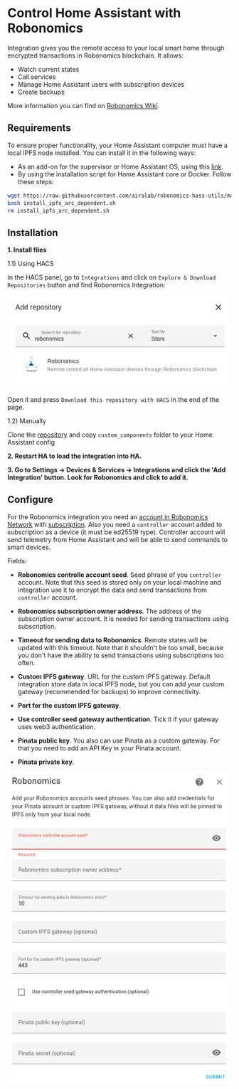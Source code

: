 # Control Home Assistant with Robonomics

Integration gives you the remote access to your local smart home through encrypted transactions in Robonomics blockchain. It allows:

* Watch current states
* Call services
* Manage Home Assistant users with subscription devices
* Create backups

More information you can find on [Robonomics Wiki](https://wiki.robonomics.network/docs/en/home-assistant-begin/).

## Requirements

To ensure proper functionality, your Home Assistant computer must have a local IPFS node installed. You can install it in the following ways:

* As an add-on for the supervisor or Home Assistant OS, using this [link](https://github.com/airalab/ipfs-addon).
* By using the installation script for Home Assistant core or Docker. Follow these steps:

```bash
wget https://raw.githubusercontent.com/airalab/robonomics-hass-utils/main/raspberry_pi/install_ipfs_arc_dependent.sh
bash install_ipfs_arc_dependent.sh
rm install_ipfs_arc_dependent.sh
```

## Installation

**1. Install files**

1.1) Using HACS

In the HACS panel, go to `Integrations` and click on `Explore & Download Repositories` button and find Robonomics Integration:

![robonomics-users](images/inst.png)

Open it and press `Download this repository with HACS` in the end of the page.

1.2) Manually

Clone the [repository](https://github.com/airalab/homeassistant-robonomics-integration) and copy `custom_components` folder to your Home Assistant config

**2. Restart HA to load the integration into HA.**

**3. Go to Settings -> Devices & Services -> Integrations and click the 'Add Integration' button. Look for Robonomics and click to add it.**

## Configure

For the Robonomics integration you need an [account in Robonomics Network](https://wiki.robonomics.network/docs/en/create-account-in-dapp/) with [subscription](https://wiki.robonomics.network/docs/en/get-subscription/). Also you need a `controller` account added to subscription as a device (it must be ed25519 type). Controller account will send telemetry from Home Assistant and will be able to send commands to smart devices. 

Fields:

* **Robonomics controlle account seed**. 
Seed phrase of you `controller` account. Note that this seed is stored only on your local machine and integration use it to encrypt the data and send transactions from `controller` account.

* **Robonomics subscription owner address**. 
The address of the subscription owner account. It is needed for sending transactions using subscription.

* **Timeout for sending data to Robonomics**. 
Remote states will be updated with this timeout. Note that it shouldn't be too small, because you don't have the ability to send transactions using subscriptions too often.

* **Custom IPFS gateway**.
URL for the custom IPFS gateway. Default integration store data in local IPFS node, but you can add your custom gateway (recommended for backups) to improve connectivity.

* **Port for the custom IPFS gateway**.

* **Use controller seed gateway authentication**.
Tick it if your gateway uses web3 authentication.

* **Pinata public key**.
You also can use Pinata as a custom gateway. For that you need to add an API Key in your Pinata account.

* **Pinata private key**.

![robonomics-users](images/integration-readme.png)
